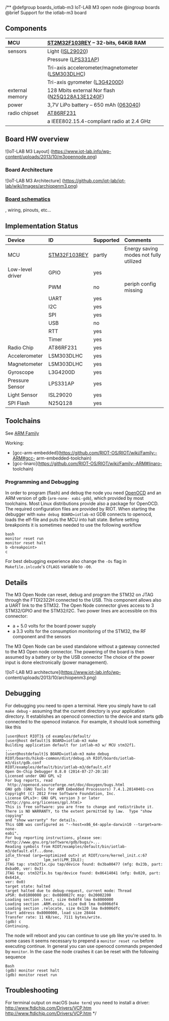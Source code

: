 /**
@defgroup    boards_iotlab-m3 IoT-LAB M3 open node
@ingroup     boards
@brief       Support for the iotlab-m3 board

## Components

| MCU               | [ST2M32F103REY](http://www.st.com/web/catalog/mmc/FM141/SC1169/SS1031/LN1565/PF164485) – 32-bits, 64KiB RAM                               |
|:----------------- |:----------------------------------------------------------------------------------------------------------------------------------------- |
|sensors            | Light ([ISL29020](https://www.renesas.com/kr/en/products/sensors/ambient-light-sensors/light-to-digital-sensors/device/ISL29020.html))    |
|                   | Pressure ([LPS331AP](http://www.st.com/web/catalog/sense_power/FM89/SC1316/PF251601))                                                     |
|                   | Tri-axis accelerometer/magnetometer ([LSM303DLHC](http://www.st.com/web/catalog/sense_power/FM89/SC1449/PF251940))                        |
|                   | Tri-axis gyrometer ([L3G4200D](http://www.st.com/web/catalog/sense_power/FM89/SC1288/PF250373))                                           |
| external memory   | 128 Mbits external Nor flash ([N25Q128A13E1240F](https://www.micron.com/-/media/client/global/documents/products/data-sheet/nor-flash/serial-nor/n25q/n25q_128mb_3v_65nm.pdf)) |
| power             | 3,7V LiPo battery – 650 mAh ([063040](http://www.gmbattery.com/Datasheet/LIPO/LIPO-063040.pdf))                                           |
| radio chipset     | [AT86RF231](http://www.atmel.com/images/doc8111.pdf)                                                                                      |
|                   | a IEEE802.15.4-compliant radio at 2.4 GHz                                                                                                 |

## Board HW overview

![IoT-LAB M3 Layout]
(https://www.iot-lab.info/wp-content/uploads/2013/10/m3opennode.png)

### Board Architecture

![IoT-LAB M3 Architecture]
(https://github.com/iot-lab/iot-lab/wiki/Images/archiopenm3.png)

### [Board schematics](http://github.com/iot-lab/iot-lab/wiki/Docs/openm3-schematics.pdf)
, wiring, pinouts, etc...

## Implementation Status

| Device            | ID            | Supported     | Comments              |
|:----------------- |:------------- |:------------- |:--------------------- |
| MCU               | [STM32F103REY](http://www.st.com/st-web-ui/static/active/en/resource/technical/document/reference_manual/CD00171190.pdf) | partly    | Energy saving modes not fully utilized |
| Low-level driver  | GPIO          | yes           |                       |
|                   | PWM           | no            | periph config missing |
|                   | UART          | yes           |                       |
|                   | I2C           | yes           |                       |
|                   | SPI           | yes           |                       |
|                   | USB           | no            |                       |
|                   | RTT           | yes           |                       |
|                   | Timer         | yes           |                       |
| Radio Chip        | AT86RF231     | yes           |                       |
| Accelerometer     | LSM303DLHC    | yes           |                       |
| Magnetometer      | LSM303DLHC    | yes           |                       |
| Gyroscope         | L3G4200D      | yes           |                       |
| Pressure Sensor   | LPS331AP      | yes           |                       |
| Light Sensor      | ISL29020      | yes           |                       |
| SPI Flash         | N25Q128       | yes           |                       |

## Toolchains

See [ARM Family](https://github.com/RIOT-OS/RIOT/wiki/Family:-ARM)

Working:
* [gcc-arm-embedded](https://github.com/RIOT-OS/RIOT/wiki/Family:-ARM#gcc-
arm-embedded-toolchain)
* [gcc-linaro](https://github.com/RIOT-OS/RIOT/wiki/Family:-ARM#linaro-
toolchain)

### Programming and Debugging

In order to program (flash) and debug the node you need
[OpenOCD](http://openocd.sourceforge.net/) and an ARM version of gdb (`arm-none-
eabi-gdb`), which provided by most toolchains. Most Linux distributions provide
also a package for OpenOCD. The required configuration files are provided by
RIOT.
When starting the debugger with `make debug BOARD=iotlab-m3` GDB connects to
openocd, loads the elf-file and puts the MCU into halt state. Before setting
breakpoints it is sometimes needed to use the following workflow
```
bash
monitor reset run
monitor reset halt
b <breakpoint>
c
```
For best debugging experience also change the `-Os` flag in
`Makefile.inlcude`'s `CFLAGS` variable to `-O0`.

## Details
The M3 Open Node can reset, debug and program the STM32 on JTAG through the
FTDI2322H connected to the USB. This component allows also a UART link to the
STM32. The Open Node connector gives access to 3 STM32/GPIO and the STM32/I2C.
Two power lines are accessible on this connector:
* a + 5.0 volts for the board power supply
* a 3.3 volts for the consumption monitoring of the STM32, the RF component
and the sensors

The M3 Open Node can be used standalone without a gateway connected to the M3
Open node connector. The powering of the board is then assumed by a battery or
by the USB connector  The choice of the power input is done electronically
(power management).

![IoT-LAB M3 architecture](https://www.iot-lab.info/wp-
content/uploads/2013/10/archiopenm3.png)

## Debugging

For debugging you need to open a terminal. Here you simply have to call `make
debug` - assuming that the current directory is your application directory. It
establishes an openocd connection to the device and starts gdb connected to the
openocd instance. For example, it should look something like this
```
[user@host RIOT]$ cd examples/default/
[user@host default]$ BOARD=iotlab-m3 make
Building application default for iotlab-m3 w/ MCU stm32f1.
...
[user@hostdefault]$ BOARD=iotlab-m3 make debug
RIOT/boards/hikob-common/dist/debug.sh RIOT/boards/iotlab-m3/dist/gdb.conf
RIOT/examples/default/bin/iotlab-m3/default.elf
Open On-Chip Debugger 0.8.0 (2014-07-27-20:18)
Licensed under GNU GPL v2
For bug reports, read
 http://openocd.sourceforge.net/doc/doxygen/bugs.html
GNU gdb (GNU Tools for ARM Embedded Processors) 7.4.1.20140401-cvs
Copyright (C) 2012 Free Software Foundation, Inc.
License GPLv3+: GNU GPL version 3 or later <http://gnu.org/licenses/gpl.html>
This is free software: you are free to change and redistribute it.
There is NO WARRANTY, to the extent permitted by law.  Type "show copying"
and "show warranty" for details.
This GDB was configured as "--host=x86_64-apple-darwin10 --target=arm-none-
eabi".
For bug reporting instructions, please see:
<http://www.gnu.org/software/gdb/bugs/>...
Reading symbols from RIOT/examples/default/bin/iotlab-m3/default.elf...done.
idle_thread (arg=<optimized out>) at RIOT/core/kernel_init.c:67
67               lpm_set(LPM_IDLE);
JTAG tap: stm32f1x.cpu tap/device found: 0x3ba00477 (mfg: 0x23b, part:
0xba00, ver: 0x3)
JTAG tap: stm32f1x.bs tap/device found: 0x06414041 (mfg: 0x020, part: 0x6414,
ver: 0x0)
target state: halted
target halted due to debug-request, current mode: Thread
xPSR: 0x01000000 pc: 0x0800027c msp: 0x20002200
Loading section .text, size 0x6df4 lma 0x8000000
Loading section .ARM.exidx, size 0x8 lma 0x8006df4
Loading section .relocate, size 0x120 lma 0x8006dfc
Start address 0x8000000, load size 28444
Transfer rate: 11 KB/sec, 7111 bytes/write.
(gdb) c
Continuing.
```

The node will reboot and you can continue to use `gdb` like you're used to.
In some cases it
seems necessary to prepend a `monitor reset run` before executing continue.
In general you can
use openocd commands prepended by `monitor`.
In the case the node crashes it can be reset with the following sequence
```
Bash
(gdb) monitor reset halt
(gdb) monitor reset run
```

## Troubleshooting

For terminal output on macOS (`make term`) you need to install a driver:
http://www.ftdichip.com/Drivers/VCP.htm
http://www.ftdichip.com/Drivers/VCP.htm
 */

